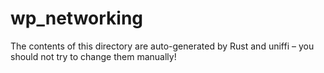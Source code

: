 # wp_networking

The contents of this directory are auto-generated by Rust and uniffi – you should not try to change them manually!
